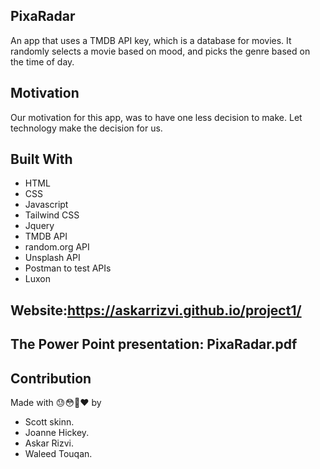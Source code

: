 ## PixaRadar

An app that uses a TMDB API key, which is a database for movies. It randomly selects a movie based on mood, and picks the genre based on the time of day.

## Motivation 
Our motivation for this app, was to have one less decision to make. Let technology make the decision for us.


## Built With
* HTML
* CSS
* Javascript
* Tailwind CSS
* Jquery 
* TMDB API
* random.org API
* Unsplash API
* Postman to test APIs
* Luxon

## Website:https://askarrizvi.github.io/project1/ 

## The Power Point presentation: PixaRadar.pdf


## Contribution
Made with 😓😳😤❤️ by 
* Scott skinn.
* Joanne Hickey.
* Askar Rizvi.
* Waleed Touqan.
